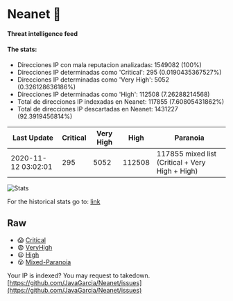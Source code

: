 # Neanet :hocho:
#### Threat intelligence feed
#### The stats:

- Direcciones IP con mala reputacion analizadas: 1549082 (100%)
- Direcciones IP determinadas como 'Critical':  295 (0.0190435367527%)
- Direcciones IP determinadas como 'Very High':  5052 (0.326128636186%)
- Direcciones IP determinadas como 'High':  112508 (7.26288214568)
- Total de direcciones IP indexadas en Neanet:  117855 (7.60805431862%)
- Total de direcciones IP descartadas en Neanet:  1431227 (92.3919456814%)

| Last Update | Critical | Very High | High | Paranoia |
| --- | --- | --- | --- | --- |
| 2020-11-12 03:02:01 | 295 | 5052 | 112508 | 117855 mixed list (Critical + Very High + High)|

![Stats](https://docs.google.com/spreadsheets/d/e/2PACX-1vSnaNMIXVabIpDJjufMlzH7poXnshF3mgd8Is1g9ytUEzVsP5my4Trn8f-xkoLLQ38xpL3HtmUexLo6/pubchart?oid=501124687&format=image)

For the historical stats go to: [link](/stats.csv)
## Raw
- :scream: [Critical](https://raw.githubusercontent.com/JavaGarcia/Neanet/master/blacklists/neanet_critical.txt)
- :fearful: [VeryHigh](https://raw.githubusercontent.com/JavaGarcia/Neanet/master/blacklists/neanet_veryHigh.txtt)
- :frowning: [High](https://raw.githubusercontent.com/JavaGarcia/Neanet/master/blacklists/neanet_high.txt)
- :dizzy_face: [Mixed-Paranoia](https://raw.githubusercontent.com/JavaGarcia/Neanet/master/blacklists/neanet_all.txt)


Your IP is indexed? You may request to takedown. [https://github.com/JavaGarcia/Neanet/issues](https://github.com/JavaGarcia/Neanet/issues)































































































































































































































































































































































































































































































































































































































































































































































































































































































































































































































































































































































































































































































































































































































































































































































































































































































































































































































































































































































































































































































































































